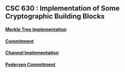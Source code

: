 ## CSC 630 : Implementation of Some Cryptographic Building Blocks
#### [Merkle Tree Implementation](https://github.com/devanharikumar89/crypto/tree/master/merkle)
#### [Commitment](https://github.com/devanharikumar89/crypto/tree/master/commitment)
#### [Channel Implementation](https://github.com/devanharikumar89/crypto/tree/master/channel) 
#### [Pedersen Commitment](https://github.com/devanharikumar89/crypto/tree/master/pedersen)
